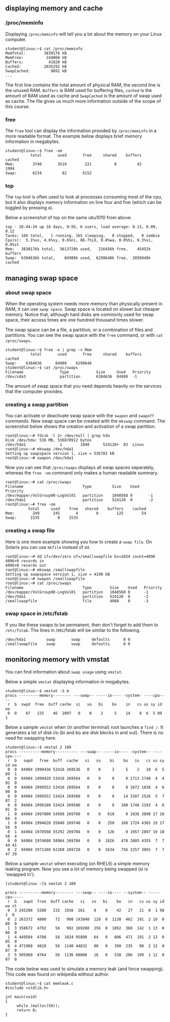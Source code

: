 ## displaying memory and cache

### /proc/meminfo

Displaying `/proc/meminfo` will tell you a lot about the
memory on your Linux computer.

    student@linux:~$ cat /proc/meminfo 
    MemTotal:        3830176 kB
    MemFree:          244060 kB
    Buffers:           41020 kB
    Cached:          2035292 kB
    SwapCached:         9892 kB
    ...

The first line contains the total amount of physical RAM, the second
line is the unused RAM. `Buffers` is RAM used for buffering files,
`cached` is the amount of RAM used as cache and `SwapCached` is the
amount of swap used as cache. The file gives us much more information
outside of the scope of this course.

### free

The `free` tool can display the information provided by
`/proc/meminfo` in a more readable format. The example below displays
brief memory information in megabytes.

    student@linux:~$ free -om
               total       used       free     shared    buffers     cached
    Mem:        3740       3519        221          0         42       1994
    Swap:       6234         82       6152

### top

The `top` tool is often used to look at processes
consuming most of the cpu, but it also displays memory information on
line four and five (which can be toggled by pressing `m`).

Below a screenshot of top on the same ubu1010 from above.

    top - 10:44:34 up 16 days, 9:56, 6 users, load average: 0.13, 0.09, 0.12
    Tasks: 166 total,   1 running, 165 sleeping,   0 stopped,   0 zombie
    Cpu(s):  5.1%us, 4.6%sy, 0.6%ni, 88.7%id, 0.8%wa, 0.0%hi, 0.3%si, 0.0%st
    Mem:   3830176k total,  3613720k used,   216456k free,    45452k buffers
    Swap:  6384636k total,    84988k used,  6299648k free,  2050948k cached

## managing swap space

### about swap space

When the operating system needs more memory than physically present in
RAM, it can use `swap space`. Swap space is located on
slower but cheaper memory. Notice that, although hard disks are commonly
used for swap space, their access times are one hundred thousand times
slower.

The swap space can be a file, a partition, or a combination of files and
partitions. You can see the swap space with the `free` command, or with
`cat /proc/swaps`.

    student@linux:~$ free -o | grep -v Mem
               total       used       free     shared    buffers     cached
    Swap:    6384636      84988    6299648
    student@linux:~$ cat /proc/swaps
    Filename                Type            Size     Used   Priority
    /dev/sda3               partition       6384636  84988  -1

The amount of swap space that you need depends heavily on the services
that the computer provides.

### creating a swap partition

You can activate or deactivate swap space with the
`swapon` and `swapoff` commands. New swap
space can be created with the `mkswap` command. The
screenshot below shows the creation and activation of a swap partition.

    root@linux:~# fdisk -l 2> /dev/null | grep hda
    Disk /dev/hda: 536 MB, 536870912 bytes
    /dev/hda1               1        1040      524128+  83  Linux
    root@linux:~# mkswap /dev/hda1
    Setting up swapspace version 1, size = 536702 kB
    root@linux:~# swapon /dev/hda1

Now you can see that `/proc/swaps` displays all swap spaces separately,
whereas the `free -om` command only makes a human readable summary.

    root@linux:~# cat /proc/swaps
    Filename                          Type         Size    Used    Priority
    /dev/mapper/VolGroup00-LogVol01   partition    1048568 0       -1
    /dev/hda1                         partition    524120  0       -2
    root@linux:~# free -om
              total     used    free   shared    buffers    cached
    Mem:        249      245       4        0        125        54
    Swap:      1535        0    1535

### creating a swap file

Here is one more example showing you how to create a `swap file`. On
Solaris you can use `mkfile` instead of
`dd`.

    root@linux:~# dd if=/dev/zero of=/smallswapfile bs=1024 count=4096
    4096+0 records in
    4096+0 records out
    root@linux:~# mkswap /smallswapfile 
    Setting up swapspace version 1, size = 4190 kB
    root@linux:~# swapon /smallswapfile 
    root@linux:~# cat /proc/swaps 
    Filename                          Type        Size    Used   Priority
    /dev/mapper/VolGroup00-LogVol01   partition   1048568 0      -1
    /dev/hda1                         partition   524120  0      -2
    /smallswapfile                    file        4088    0      -3

### swap space in /etc/fstab

If you like these swaps to be permanent, then don\'t forget to add them
to `/etc/fstab`. The lines in /etc/fstab will be similar
to the following.

    /dev/hda1         swap       swap     defaults      0 0
    /smallswapfile    swap       swap     defaults      0 0

## monitoring memory with vmstat

You can find information about `swap usage` using
`vmstat`.

Below a simple `vmstat` displaying information in megabytes.

    student@linux:~$ vmstat -S m
    procs ---------memory-------- ---swap-- -----io---- -system- ----cpu----
     r  b  swpd  free  buff cache  si   so   bi    bo    in   cs us sy id wa
     0  0    87   225    46  2097   0    0    2     5    14    8  6  5 89  1

Below a sample `vmstat` when (in another terminal) root launches a
`find /`. It generates a lot of disk i/o (bi and bo are disk blocks in
and out). There is no need for swapping here.

    student@linux:~$ vmstat 2 100
    procs ----------memory---------- ---swap-- -----io---- -system-- ----cpu----
     r  b   swpd   free  buff  cache   si   so    bi    bo   in   cs us sy id wa
     0  0  84984 1999436 53416 269536   0    0     2     5    2   10  6  5 89  1
     0  0  84984 1999428 53416 269564   0    0     0     0 1713 2748  4  4 92  0
     0  0  84984 1999552 53416 269564   0    0     0     0 1672 1838  4  6 90  0
     0  0  84984 1999552 53424 269560   0    0     0    14 1587 2526  5  7 87  2
     0  0  84984 1999180 53424 269580   0    0     0   100 1748 2193  4  6 91  0
     1  0  84984 1997800 54508 269760   0    0   610     0 1836 3890 17 10 68  4
     1  0  84984 1994620 55040 269748   0    0   250   168 1724 4365 19 17 56  9
     0  1  84984 1978508 55292 269704   0    0   126     0 1957 2897 19 18 58  4
     0  0  84984 1974608 58964 269784   0    0  1826   478 2605 4355  7  7 44 41
     0  2  84984 1971260 62268 269728   0    0  1634   756 2257 3865  7  7 47 39

Below a sample `vmstat` when executing (on RHEL6) a simple memory
leaking program. Now you see a lot of memory being swapped (si is
\'swapped in\').

    [student@linux ~]$ vmstat 2 100

    procs ----------memory-------- ---swap-- ----io---- --system-- -----cpu-----
     r  b   swpd  free  buff cache   si   so   bi    bo   in   cs us sy id wa st
     0  3 245208  5280   232  1916  261    0    0    42   27   21  0  1 98  1  0
     0  2 263372  4800    72   908 143840  128  0  1138  462  191  2 10  0 88  0
     1  3 350672  4792    56   992 169280  256  0  1092  360  142  1 13  0 86  0
     1  4 449584  4788    56  1024 95880   64   0   606  471  191  2 13  0 85  0
     0  4 471968  4828    56  1140 44832   80   0   390  235   90  2 12  0 87  0
     3  5 505960  4764    56  1136 68008   16   0   538  286  109  1 12  0 87  0

The code below was used to simulate a memory leak (and force swapping).
This code was found on wikipedia without author.

    student@linux:~$ cat memleak.c 
    #include <stdlib.h>
     
    int main(void)
    {
         while (malloc(50));
         return 0;
    }

